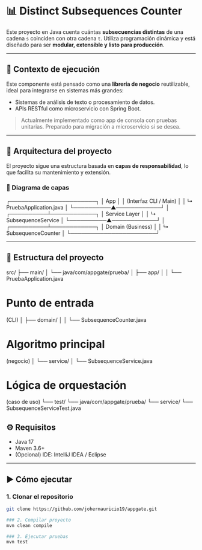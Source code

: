 # 📊 Distinct Subsequences Counter

Este proyecto en Java cuenta cuántas **subsecuencias distintas** de una cadena `s` coinciden con otra cadena `t`. Utiliza programación dinámica y está diseñado para ser **modular, extensible y listo para producción**.

---

## 🚀 Contexto de ejecución

Este componente está pensado como una **librería de negocio** reutilizable, ideal para integrarse en sistemas más grandes:

- Sistemas de análisis de texto o procesamiento de datos.
- APIs RESTful como microservicio con Spring Boot.

> Actualmente implementado como app de consola con pruebas unitarias. Preparado para migración a microservicio si se desea.

---

## 📐 Arquitectura del proyecto

El proyecto sigue una estructura basada en **capas de responsabilidad**, lo que facilita su mantenimiento y extensión.

### 🧱 Diagrama de capas

┌───────────────────────┐ │ App │ │ (Interfaz CLI / Main) │ │ ↳ PruebaApplication.java │ 
└──────────▲────────────┘ │ ┌──────────┴────────────┐ │ Service Layer │ │ ↳ SubsequenceService │ 
└──────────▲────────────┘ │ ┌──────────┴────────────┐ │ Domain (Business) │ │ ↳ SubsequenceCounter │ 
└───────────────────────┘


---

## 📁 Estructura del proyecto

src/ ├── main/ │ └── java/com/appgate/prueba/ │ ├── app/ │ │ └── PruebaApplication.java 

# Punto de entrada 

(CLI) │ ├── domain/ │ │ └── SubsequenceCounter.java 

# Algoritmo principal 

(negocio) │ └── service/ │ └── SubsequenceService.java 

# Lógica de orquestación 

(caso de uso) └── test/ └── java/com/appgate/prueba/ └── service/ └── SubsequenceServiceTest.java

## ⚙️ Requisitos

- Java 17
- Maven 3.6+
- (Opcional) IDE: IntelliJ IDEA / Eclipse

---

## ▶️ Cómo ejecutar

### 1. Clonar el repositorio
```bash
git clone https://github.com/johermauricio19/appgate.git

### 2. Compilar proyecto 
mvn clean compile

### 3. Ejecutar pruebas
mvn test


